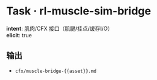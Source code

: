 # Task · rl-muscle-sim-bridge

**intent**: 肌肉/CFX 接口（肌腱/挂点/缓存I/O）  
**elicit**: true

## 输出

- `cfx/muscle-bridge-{{asset}}.md`
